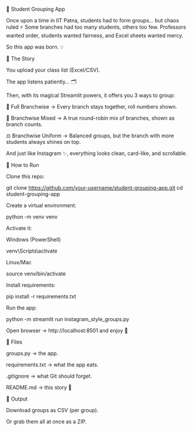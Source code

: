 🎉 Student Grouping App

Once upon a time in IIT Patna, students had to form groups… but chaos ruled ⚡
Some branches had too many students, others too few.
Professors wanted order, students wanted fairness, and Excel sheets wanted mercy.

So this app was born. 💡

📖 The Story

You upload your class list (Excel/CSV).

The app listens patiently… 🗂️

Then, with its magical Streamlit powers, it offers you 3 ways to group:

🏫 Full Branchwise → Every branch stays together, roll numbers shown.

🔄 Branchwise Mixed → A true round-robin mix of branches, shown as branch counts.

⚖️ Branchwise Uniform → Balanced groups, but the branch with more students always shines on top.

And just like Instagram ✨, everything looks clean, card-like, and scrollable.

🚀 How to Run

Clone this repo:

git clone https://github.com/your-username/student-grouping-app.git
cd student-grouping-app


Create a virtual environment:

python -m venv venv


Activate it:

Windows (PowerShell)

venv\Scripts\activate


Linux/Mac

source venv/bin/activate


Install requirements:

pip install -r requirements.txt


Run the app:

python -m streamlit run instagram_style_groups.py


Open browser → http://localhost:8501 and enjoy 🎉

📂 Files

groups.py → the app.

requirements.txt → what the app eats.

.gitignore → what Git should forget.

README.md → this story 📖

💾 Output

Download groups as CSV (per group).

Or grab them all at once as a ZIP.

